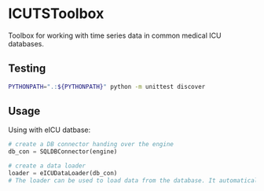 # ICUTSToolbox

Toolbox for working with time series data in common medical ICU databases.

## Testing

```bash
PYTHONPATH=".:${PYTHONPATH}" python -m unittest discover
```

## Usage

Using with eICU datbase:

```python
# create a DB connector handing over the engine
db_con = SQLDBConnector(engine)

# create a data loader
loader = eICUDataLoader(db_con)
# The loader can be used to load data from the database. It automatically collects some general admission data on each patient in the database, stored in a pandas dataframe.
```
